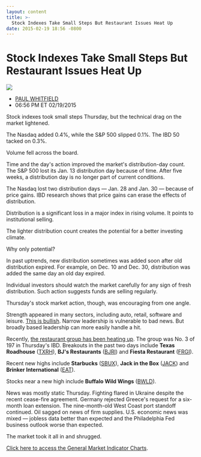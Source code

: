 ```yaml
---
layout: content
title: >-
  Stock Indexes Take Small Steps But Restaurant Issues Heat Up
date: 2015-02-19 18:56 -0800
---
```



Stock Indexes Take Small Steps But Restaurant Issues Heat Up
=============================================================


![](https://www.investors.com/wp-content/uploads/ibd-migrated-images/MPv_150220_635599544485307868.png)

* [PAUL WHITFIELD](https://www.investors.com/author/whitfieldp/ "Posts by PAUL WHITFIELD")
* 06:56 PM ET 02/19/2015





Stock indexes took small steps Thursday, but the technical drag on the market lightened.


The Nasdaq added 0.4%, while the S&P 500 slipped 0.1%. The IBD 50 tacked on 0.3%.


Volume fell across the board.


Time and the day's action improved the market's distribution-day count. The S&P 500 lost its Jan. 13 distribution day because of time. After five weeks, a distribution day is no longer part of current conditions.


The Nasdaq lost two distribution days — Jan. 28 and Jan. 30 — because of price gains. IBD research shows that price gains can erase the effects of distribution.


Distribution is a significant loss in a major index in rising volume. It points to institutional selling.


The lighter distribution count creates the potential for a better investing climate.


Why only potential?


In past uptrends, new distribution sometimes was added soon after old distribution expired. For example, on Dec. 10 and Dec. 30, distribution was added the same day an old day expired.


Individual investors should watch the market carefully for any sign of fresh distribution. Such action suggests funds are selling regularly.


Thursday's stock market action, though, was encouraging from one angle.


Strength appeared in many sectors, including auto, retail, software and leisure. [This is bullish](http://news.investors.com/investing-stock-market-today/021915-739976-how-are-stocks-doing.htm). Narrow leadership is vulnerable to bad news. But broadly based leadership can more easily handle a hit.


Recently, [the restaurant group has been heating up](http://news.investors.com/investing-new-highs/021815-739829-which-restaurant-stock-to-buy.htm). The group was No. 3 of 197 in Thursday's IBD. Breakouts in the past two days include **Texas Roadhouse** ([TXRH](https://research.investors.com/quote.aspx?symbol=TXRH)), **BJ's Restaurants** ([BJRI](https://research.investors.com/quote.aspx?symbol=BJRI)) and **Fiesta Restaurant** ([FRGI](https://research.investors.com/quote.aspx?symbol=FRGI)).


Recent new highs include **Starbucks** ([SBUX](https://research.investors.com/quote.aspx?symbol=SBUX)), **Jack in the Box** ([JACK](https://research.investors.com/quote.aspx?symbol=JACK)) and **Brinker International** ([EAT](https://research.investors.com/quote.aspx?symbol=EAT)).


Stocks near a new high include **Buffalo Wild Wings** ([BWLD](https://research.investors.com/quote.aspx?symbol=BWLD)).


News was mostly static Thursday. Fighting flared in Ukraine despite the recent cease-fire agreement. Germany rejected Greece's request for a six-month loan extension. The nine-month-old West Coast port standoff continued. Oil sagged on news of firm supplies. U.S. economic news was mixed — jobless data better than expected and the Philadelphia Fed business outlook worse than expected.


The market took it all in and shrugged.


[Click here to access the General Market Indicator Charts](https://www.investors.com/pdf/GMI_022015.pdf).




